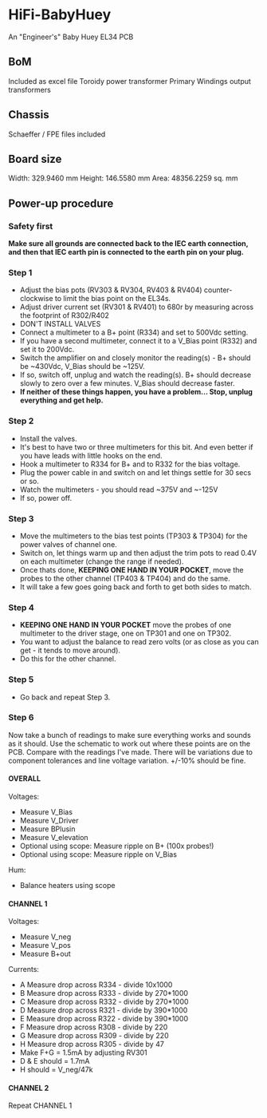 # HiFi-BabyHuey
An "Engineer's" Baby Huey EL34 PCB

## BoM
Included as excel file
Toroidy power transformer
Primary Windings output transformers

## Chassis
Schaeffer / FPE files included

## Board size
Width:	329.9460 mm 
Height:	146.5580 mm 
Area:	48356.2259 sq. mm

## Power-up procedure
### Safety first
**Make sure all grounds are connected back to the IEC earth connection, and then that IEC earth pin is connected to the earth pin on your plug.**

### Step 1

- Adjust the bias pots (RV303 & RV304, RV403 & RV404) counter-clockwise to limit the bias point on the EL34s.
- Adjust driver current set (RV301 & RV401) to 680r by measuring across the footprint of R302/R402
- DON'T INSTALL VALVES
- Connect a multimeter to a B+ point (R334) and set to 500Vdc setting.
- If you have a second multimeter, connect it to a V_Bias point (R332) and set it to 200Vdc.
- Switch the amplifier on and closely monitor the reading(s) - B+ should be ~430Vdc, V_Bias should be ~125V.
- If so, switch off, unplug and watch the reading(s). B+ should decrease slowly to zero over a few minutes. V_Bias should decrease faster.
- **If neither of these things happen, you have a problem... Stop, unplug everything and get help.**

### Step 2

- Install the valves.
- It's best to have two or three multimeters for this bit. And even better if you have leads with little hooks on the end.
- Hook a multimeter to R334 for B+ and to R332 for the bias voltage.
- Plug the power cable in and switch on and let things settle for 30 secs or so.
- Watch the multimeters - you should read ~375V and ~-125V
- If so, power off.

### Step 3

- Move the multimeters to the bias test points (TP303 & TP304) for the power valves of channel one.
- Switch on, let things warm up and then adjust the trim pots to read 0.4V on each multimeter (change the range if needed).
- Once thats done, **KEEPING ONE HAND IN YOUR POCKET**, move the probes to the other channel (TP403 & TP404) and do the same.
- It will take a few goes going back and forth to get both sides to match.

### Step 4

- **KEEPING ONE HAND IN YOUR POCKET** move the probes of one multimeter to the driver stage, one on TP301 and one on TP302.
- You want to adjust the balance to read zero volts (or as close as you can get - it tends to move around).
- Do this for the other channel.

### Step 5

- Go back and repeat Step 3.

### Step 6

Now take a bunch of readings to make sure everything works and sounds as it should. Use the schematic to work out where these points are on the PCB. Compare with the readings I've made. There will be variations due to component tolerances and line voltage variation. +/-10% should be fine.

#### OVERALL

Voltages:
- Measure V_Bias
- Measure V_Driver
- Measure BPlusin
- Measure V_elevation
- Optional using scope: Measure ripple on B+ (100x probes!)
- Optional using scope: Measure ripple on V_Bias

Hum:
- Balance heaters using scope

#### CHANNEL 1

Voltages:
- Measure V_neg
- Measure V_pos
- Measure B+out

Currents:
- A Measure drop across R334 - divide 10x1000
- B Measure drop across R333 - divide by 270*1000
- C Measure drop across R332 - divide by 270*1000
- D Measure drop across R321 - divide by 390*1000
- E Measure drop across R322 - divide by 390*1000
- F Measure drop across R308 - divide by 220
- G Measure drop across R309 - divide by 220
- H Measure drop across R305 - divide by 47
- Make F+G = 1.5mA by adjusting RV301
- D & E should = 1.7mA
- H should = V_neg/47k

#### CHANNEL 2

Repeat CHANNEL 1
